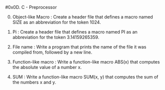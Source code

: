 #0x0D. C - Preprocessor

0. Object-like Macro : Create a header file that defines a macro named SIZE as an abbreviation for the token 1024.

1. Pi : Create a header file that defines a macro named PI as an abbreviation for the token 3.14159265359.

2. File name : Write a program that prints the name of the file it was compiled from, followed by a new line.

3. Function-like macro : Write a function-like macro ABS(x) that computes the absolute value of a number x.

4. SUM : Write a function-like macro SUM(x, y) that computes the sum of the numbers x and y.
